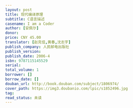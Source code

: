 ```yaml
---
layout: post
title: 现代编译原理
subtitle: C语言描述
casename: I am a Coder
author: [安佩尔]
donor: 
price: CNY 45.00
translator: [赵克佳,黄春,沈志宇]
publish_company: 人民邮电出版社
publish_version: 
publish_date: 2006-4
isbn: 9787115145529
serial: 
total_volume: 1
borrower: []
borrow_date: []
douban_url: http://book.douban.com/subject/1806974/
cover_path: https://img3.doubanio.com/lpic/s1852496.jpg
tag: 
read_status: 未读
---
```

